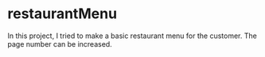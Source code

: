 # restaurantMenu
In this project, I tried to make a basic restaurant menu for the customer. The page number can be increased.

